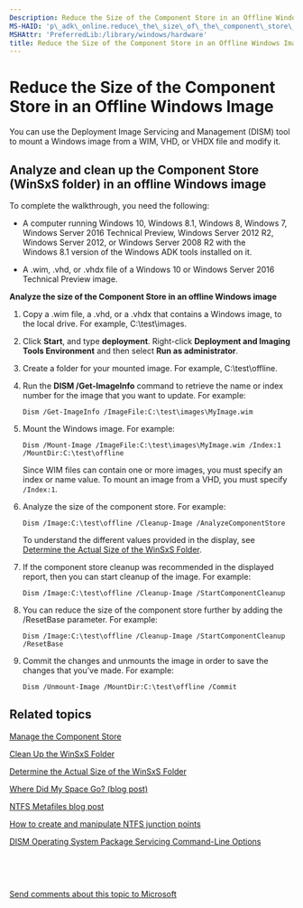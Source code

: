 ```yaml
---
Description: Reduce the Size of the Component Store in an Offline Windows Image
MS-HAID: 'p\_adk\_online.reduce\_the\_size\_of\_the\_component\_store\_in\_an\_offline\_windows\_image'
MSHAttr: 'PreferredLib:/library/windows/hardware'
title: Reduce the Size of the Component Store in an Offline Windows Image
---
```


# Reduce the Size of the Component Store in an Offline Windows Image


You can use the Deployment Image Servicing and Management (DISM) tool to mount a Windows image from a WIM, VHD, or VHDX file and modify it.

## <span id="Analyze_and_clean_up_the_Component_Store__WinSxS_folder__in_an_offline_Windows_image"></span><span id="analyze_and_clean_up_the_component_store__winsxs_folder__in_an_offline_windows_image"></span><span id="ANALYZE_AND_CLEAN_UP_THE_COMPONENT_STORE__WINSXS_FOLDER__IN_AN_OFFLINE_WINDOWS_IMAGE"></span>Analyze and clean up the Component Store (WinSxS folder) in an offline Windows image


To complete the walkthrough, you need the following:

-   A computer running Windows 10, Windows 8.1, Windows 8, Windows 7, Windows Server 2016 Technical Preview, Windows Server 2012 R2, Windows Server 2012, or Windows Server 2008 R2 with the Windows 8.1 version of the Windows ADK tools installed on it.

-   A .wim, .vhd, or .vhdx file of a Windows 10 or Windows Server 2016 Technical Preview image.

**Analyze the size of the Component Store in an offline Windows image**

1.  Copy a .wim file, a .vhd, or a .vhdx that contains a Windows image, to the local drive. For example, C:\\test\\images.

2.  Click **Start**, and type **deployment**. Right-click **Deployment and Imaging Tools Environment** and then select **Run as administrator**.

3.  Create a folder for your mounted image. For example, C:\\test\\offline.

4.  Run the **DISM /Get-ImageInfo** command to retrieve the name or index number for the image that you want to update. For example:

    ``` syntax
    Dism /Get-ImageInfo /ImageFile:C:\test\images\MyImage.wim
    ```

5.  Mount the Windows image. For example:

    ``` syntax
    Dism /Mount-Image /ImageFile:C:\test\images\MyImage.wim /Index:1 /MountDir:C:\test\offline
    ```

    Since WIM files can contain one or more images, you must specify an index or name value. To mount an image from a VHD, you must specify `/Index:1`.

6.  Analyze the size of the component store. For example:

    ``` syntax
    Dism /Image:C:\test\offline /Cleanup-Image /AnalyzeComponentStore
    ```

    To understand the different values provided in the display, see [Determine the Actual Size of the WinSxS Folder](determine-the-actual-size-of-the-winsxs-folder.md).

7.  If the component store cleanup was recommended in the displayed report, then you can start cleanup of the image. For example:

    ``` syntax
    Dism /Image:C:\test\offline /Cleanup-Image /StartComponentCleanup
    ```

8.  You can reduce the size of the component store further by adding the /ResetBase parameter. For example:

    ``` syntax
    Dism /Image:C:\test\offline /Cleanup-Image /StartComponentCleanup /ResetBase
    ```

9.  Commit the changes and unmounts the image in order to save the changes that you’ve made. For example:

    ``` syntax
    Dism /Unmount-Image /MountDir:C:\test\offline /Commit
    ```

## <span id="related_topics"></span>Related topics


[Manage the Component Store](manage-the-component-store.md)

[Clean Up the WinSxS Folder](clean-up-the-winsxs-folder.md)

[Determine the Actual Size of the WinSxS Folder](determine-the-actual-size-of-the-winsxs-folder.md)

[Where Did My Space Go? (blog post)](http://blogs.technet.com/b/askcore/archive/2013/03/01/where-did-my-space-go.aspx)

[NTFS Metafiles blog post](http://blogs.technet.com/b/askcore/archive/2009/12/30/ntfs-metafiles.aspx)

[How to create and manipulate NTFS junction points](http://support.microsoft.com/kb/205524)

[DISM Operating System Package Servicing Command-Line Options](dism-operating-system-package-servicing-command-line-options.md)

 

 

[Send comments about this topic to Microsoft](mailto:wsddocfb@microsoft.com?subject=Documentation%20feedback%20%5Bp_adk_online\p_adk_online%5D:%20Reduce%20the%20Size%20of%20the%20Component%20Store%20in%20an%20Offline%20Windows%20Image%20%20RELEASE:%20%284/11/2016%29&body=%0A%0APRIVACY%20STATEMENT%0A%0AWe%20use%20your%20feedback%20to%20improve%20the%20documentation.%20We%20don't%20use%20your%20email%20address%20for%20any%20other%20purpose,%20and%20we'll%20remove%20your%20email%20address%20from%20our%20system%20after%20the%20issue%20that%20you're%20reporting%20is%20fixed.%20While%20we're%20working%20to%20fix%20this%20issue,%20we%20might%20send%20you%20an%20email%20message%20to%20ask%20for%20more%20info.%20Later,%20we%20might%20also%20send%20you%20an%20email%20message%20to%20let%20you%20know%20that%20we've%20addressed%20your%20feedback.%0A%0AFor%20more%20info%20about%20Microsoft's%20privacy%20policy,%20see%20http://privacy.microsoft.com/default.aspx. "Send comments about this topic to Microsoft")





